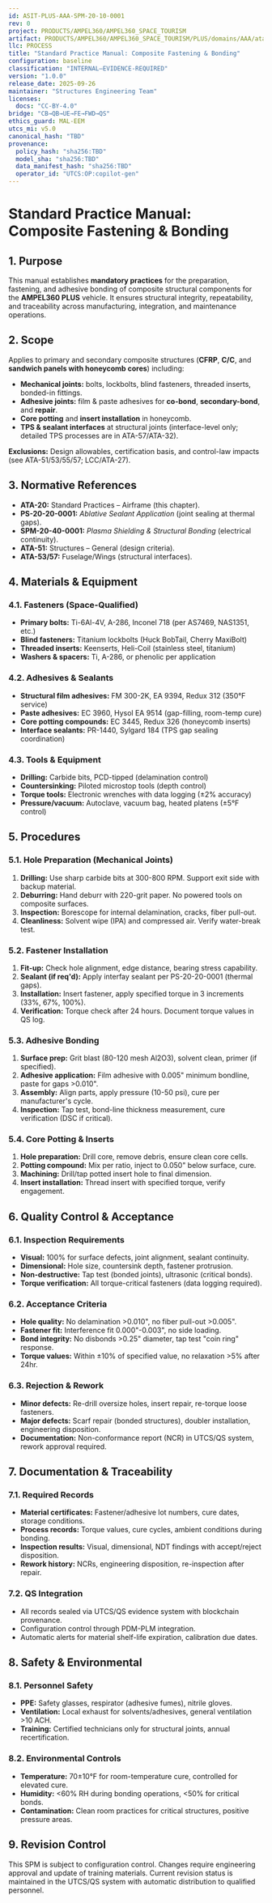 ```yaml
---
id: ASIT-PLUS-AAA-SPM-20-10-0001
rev: 0
project: PRODUCTS/AMPEL360/AMPEL360_SPACE_TOURISM
artifact: PRODUCTS/AMPEL360/AMPEL360_SPACE_TOURISM/PLUS/domains/AAA/ata/20/20-10_Structural_Practices/SPM-20-10-0001_CompositeFastening.md
llc: PROCESS
title: "Standard Practice Manual: Composite Fastening & Bonding"
configuration: baseline
classification: "INTERNAL–EVIDENCE-REQUIRED"
version: "1.0.0"
release_date: 2025-09-26
maintainer: "Structures Engineering Team"
licenses:
  docs: "CC-BY-4.0"
bridge: "CB→QB→UE→FE→FWD→QS"
ethics_guard: MAL-EEM
utcs_mi: v5.0
canonical_hash: "TBD"
provenance:
  policy_hash: "sha256:TBD"
  model_sha: "sha256:TBD"
  data_manifest_hash: "sha256:TBD"
  operator_id: "UTCS:OP:copilot-gen"
---
```


# Standard Practice Manual: Composite Fastening & Bonding

## 1. Purpose
This manual establishes **mandatory practices** for the preparation, fastening, and adhesive bonding of composite structural components for the **AMPEL360 PLUS** vehicle. It ensures structural integrity, repeatability, and traceability across manufacturing, integration, and maintenance operations.

## 2. Scope
Applies to primary and secondary composite structures (**CFRP**, **C/C**, and **sandwich panels with honeycomb cores**) including:
- **Mechanical joints:** bolts, lockbolts, blind fasteners, threaded inserts, bonded-in fittings.  
- **Adhesive joints:** film & paste adhesives for **co-bond**, **secondary-bond**, and **repair**.  
- **Core potting** and **insert installation** in honeycomb.  
- **TPS & sealant interfaces** at structural joints (interface-level only; detailed TPS processes are in ATA-57/ATA-32).

**Exclusions:** Design allowables, certification basis, and control-law impacts (see ATA-51/53/55/57; LCC/ATA-27).

## 3. Normative References
- **ATA-20:** Standard Practices – Airframe (this chapter).  
- **PS-20-20-0001:** *Ablative Sealant Application* (joint sealing at thermal gaps).  
- **SPM-20-40-0001:** *Plasma Shielding & Structural Bonding* (electrical continuity).  
- **ATA-51:** Structures – General (design criteria).  
- **ATA-53/57:** Fuselage/Wings (structural interfaces).

## 4. Materials & Equipment

### 4.1. Fasteners (Space-Qualified)
- **Primary bolts:** Ti-6Al-4V, A-286, Inconel 718 (per AS7469, NAS1351, etc.)
- **Blind fasteners:** Titanium lockbolts (Huck BobTail, Cherry MaxiBolt)
- **Threaded inserts:** Keenserts, Heli-Coil (stainless steel, titanium)
- **Washers & spacers:** Ti, A-286, or phenolic per application

### 4.2. Adhesives & Sealants
- **Structural film adhesives:** FM 300-2K, EA 9394, Redux 312 (350°F service)
- **Paste adhesives:** EC 3960, Hysol EA 9514 (gap-filling, room-temp cure)
- **Core potting compounds:** EC 3445, Redux 326 (honeycomb inserts)
- **Interface sealants:** PR-1440, Sylgard 184 (TPS gap sealing coordination)

### 4.3. Tools & Equipment
- **Drilling:** Carbide bits, PCD-tipped (delamination control)
- **Countersinking:** Piloted microstop tools (depth control)
- **Torque tools:** Electronic wrenches with data logging (±2% accuracy)
- **Pressure/vacuum:** Autoclave, vacuum bag, heated platens (±5°F control)

## 5. Procedures

### 5.1. Hole Preparation (Mechanical Joints)
1. **Drilling:** Use sharp carbide bits at 300-800 RPM. Support exit side with backup material.
2. **Deburring:** Hand deburr with 220-grit paper. No powered tools on composite surfaces.
3. **Inspection:** Borescope for internal delamination, cracks, fiber pull-out.
4. **Cleanliness:** Solvent wipe (IPA) and compressed air. Verify water-break test.

### 5.2. Fastener Installation
1. **Fit-up:** Check hole alignment, edge distance, bearing stress capability.
2. **Sealant (if req'd):** Apply interfay sealant per PS-20-20-0001 (thermal gaps).
3. **Installation:** Insert fastener, apply specified torque in 3 increments (33%, 67%, 100%).
4. **Verification:** Torque check after 24 hours. Document torque values in QS log.

### 5.3. Adhesive Bonding
1. **Surface prep:** Grit blast (80-120 mesh Al2O3), solvent clean, primer (if specified).
2. **Adhesive application:** Film adhesive with 0.005" minimum bondline, paste for gaps >0.010".
3. **Assembly:** Align parts, apply pressure (10-50 psi), cure per manufacturer's cycle.
4. **Inspection:** Tap test, bond-line thickness measurement, cure verification (DSC if critical).

### 5.4. Core Potting & Inserts
1. **Hole preparation:** Drill core, remove debris, ensure clean core cells.
2. **Potting compound:** Mix per ratio, inject to 0.050" below surface, cure.
3. **Machining:** Drill/tap potted insert hole to final dimension.
4. **Insert installation:** Thread insert with specified torque, verify engagement.

## 6. Quality Control & Acceptance

### 6.1. Inspection Requirements
- **Visual:** 100% for surface defects, joint alignment, sealant continuity.
- **Dimensional:** Hole size, countersink depth, fastener protrusion.
- **Non-destructive:** Tap test (bonded joints), ultrasonic (critical bonds).
- **Torque verification:** All torque-critical fasteners (data logging required).

### 6.2. Acceptance Criteria
- **Hole quality:** No delamination >0.010", no fiber pull-out >0.005".
- **Fastener fit:** Interference fit 0.000"-0.003", no side loading.
- **Bond integrity:** No disbonds >0.25" diameter, tap test "coin ring" response.
- **Torque values:** Within ±10% of specified value, no relaxation >5% after 24hr.

### 6.3. Rejection & Rework
- **Minor defects:** Re-drill oversize holes, insert repair, re-torque loose fasteners.
- **Major defects:** Scarf repair (bonded structures), doubler installation, engineering disposition.
- **Documentation:** Non-conformance report (NCR) in UTCS/QS system, rework approval required.

## 7. Documentation & Traceability

### 7.1. Required Records
- **Material certificates:** Fastener/adhesive lot numbers, cure dates, storage conditions.
- **Process records:** Torque values, cure cycles, ambient conditions during bonding.
- **Inspection results:** Visual, dimensional, NDT findings with accept/reject disposition.
- **Rework history:** NCRs, engineering disposition, re-inspection after repair.

### 7.2. QS Integration
- All records sealed via UTCS/QS evidence system with blockchain provenance.
- Configuration control through PDM-PLM integration.
- Automatic alerts for material shelf-life expiration, calibration due dates.

## 8. Safety & Environmental

### 8.1. Personnel Safety
- **PPE:** Safety glasses, respirator (adhesive fumes), nitrile gloves.
- **Ventilation:** Local exhaust for solvents/adhesives, general ventilation >10 ACH.
- **Training:** Certified technicians only for structural joints, annual recertification.

### 8.2. Environmental Controls
- **Temperature:** 70±10°F for room-temperature cure, controlled for elevated cure.
- **Humidity:** <60% RH during bonding operations, <50% for critical bonds.
- **Contamination:** Clean room practices for critical structures, positive pressure areas.

## 9. Revision Control

This SPM is subject to configuration control. Changes require engineering approval and update of training materials. Current revision status is maintained in the UTCS/QS system with automatic distribution to qualified personnel.